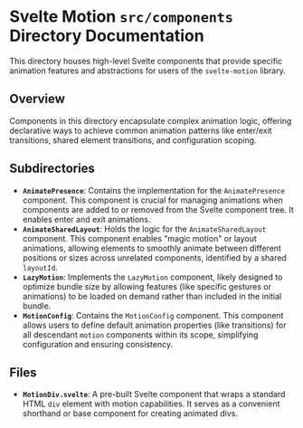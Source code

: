 # Svelte Motion `src/components` Directory Documentation

This directory houses high-level Svelte components that provide specific animation features and abstractions for users of the `svelte-motion` library.

## Overview

Components in this directory encapsulate complex animation logic, offering declarative ways to achieve common animation patterns like enter/exit transitions, shared element transitions, and configuration scoping.

## Subdirectories

*   **`AnimatePresence`**: Contains the implementation for the `AnimatePresence` component. This component is crucial for managing animations when components are added to or removed from the Svelte component tree. It enables enter and exit animations.
*   **`AnimateSharedLayout`**: Holds the logic for the `AnimateSharedLayout` component. This component enables "magic motion" or layout animations, allowing elements to smoothly animate between different positions or sizes across unrelated components, identified by a shared `layoutId`.
*   **`LazyMotion`**: Implements the `LazyMotion` component, likely designed to optimize bundle size by allowing features (like specific gestures or animations) to be loaded on demand rather than included in the initial bundle.
*   **`MotionConfig`**: Contains the `MotionConfig` component. This component allows users to define default animation properties (like transitions) for all descendant `motion` components within its scope, simplifying configuration and ensuring consistency.

## Files

*   **`MotionDiv.svelte`**: A pre-built Svelte component that wraps a standard HTML `div` element with motion capabilities. It serves as a convenient shorthand or base component for creating animated divs.